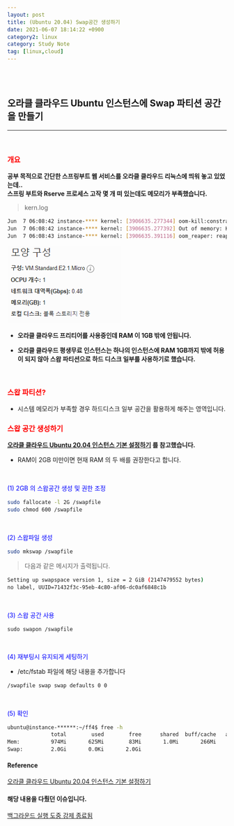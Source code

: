 ```yaml
---
layout: post
title: (Ubuntu 20.04) Swap공간 생성하기
date: 2021-06-07 18:14:22 +0900
category2: linux
category: Study Note
tag: [linux,cloud]
---
```

<br>

<br>  




## 오라클 클라우드 Ubuntu 인스턴스에 Swap 파티션 공간을 만들기
<hr>  
 
<br>  



### <span style='color:red'>개요</span>  

  
  
**공부 목적으로 간단한 스프링부트 웹 서비스를 오라클 클라우드 리눅스에 띄워 놓고 있었는데..**  
**스프링 부트와 Rserve 프로세스 고작 몇 개 떠 있는데도 메모리가 부족했습니다.**  

>kern.log  

```bash
Jun  7 06:08:42 instance-**** kernel: [3906635.277344] oom-kill:constraint=CONSTRAINT_NONE,nodemask=(null),cpuset=/,mems_allowed=0,global_oom,task_memcg=/user.slice/user-1001.slice/session-1320.scope,task=java,pid=232693,uid=0
Jun  7 06:08:42 instance-**** kernel: [3906635.277392] Out of memory: Killed process 232693 (java) total-vm:2684284kB, anon-rss:320384kB, file-rss:0kB, shmem-rss:0kB, UID:0 pgtables:880kB oom_score_adj:0
Jun  7 06:08:43 instance-**** kernel: [3906635.391116] oom_reaper: reaped process 232693 (java), now anon-rss:0kB, file-rss:0kB, shmem-rss:0kB

```  

![](/assets/img/linux1/linux1-1.PNG)
  
* **오라클 클라우드 프리티어를 사용중인데 RAM 이 1GB 밖에 안됩니다.**    

* **오라클 클라우드 평생무료 인스턴스는 하나의 인스턴스에 RAM 1GB까지 밖에 허용이 되지 않아 스왑 파티션으로 하드 디스크 일부를 사용하기로 했습니다.** 
  
<br>  

### <span style='color:red'>스왑 파티션?</span>  
  
* 시스템 메모리가 부족할 경우 하드디스크 일부 공간을 활용하게 해주는 영역입니다.  
  
  
### <span style='color:red'>스왑 공간 생성하기</span>  
  
**[오라클 클라우드 Ubuntu 20.04 인스턴스 기본 설정하기](https://www.wsgvet.com/cloud/6?page=1) 를 참고했습니다.**  
* RAM이 2GB 미만이면 현재 RAM 의 두 배를 권장한다고 합니다.  
  
<br>  


<span style='color:blue'>   (1) 2GB 의 스왑공간 생성 및 권한 조정  </span>


```bash
sudo fallocate -l 2G /swapfile
sudo chmod 600 /swapfile
```
<br>  

<span style='color:blue'>   (2) 스왑파일 생성  </span>	 


```bash
sudo mkswap /swapfile
```
> 다음과 같은 메시지가 출력됩니다.  

```bash
Setting up swapspace version 1, size = 2 GiB (2147479552 bytes)
no label, UUID=71432f3c-95eb-4c80-af06-dc0af6848c1b
```
<br>  

<span style='color:blue'>  (3) 스왑 공간 사용  </span>

```shell
sudo swapon /swapfile
```

<br>  

<span style='color:blue'>   (4) 재부팅시 유지되게 세팅하기  </span>

*  /etc/fstab 파일에 해당 내용을 추가합니다  

```bash
/swapfile swap swap defaults 0 0
```
  
<br>  

<span style='color:blue'>   (5) 확인 </span>
```bash
ubuntu@instance-******:~/ff4$ free -h
              total        used        free      shared  buff/cache   available
Mem:          974Mi       625Mi        83Mi       1.0Mi       266Mi       200Mi
Swap:         2.0Gi       0.0Ki       2.0Gi
``` 

#### Reference
  
[오라클 클라우드 Ubuntu 20.04 인스턴스 기본 설정하기](https://www.wsgvet.com/cloud/6?page=1)  


#### 해당 내용을 다뤘던 이슈입니다.  
[백그라운드 실행 도중 강제 종료됨](https://github.com/pds0309/springboot-simple-fifaonline4-web/issues/112#issuecomment-864342888)